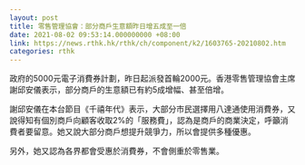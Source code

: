 ```yaml
---
layout: post
title: 零售管理協會：部分商戶生意額昨日增五成至一倍
date: 2021-08-02 09:53:14.000000000 +08:00
link: https://news.rthk.hk/rthk/ch/component/k2/1603765-20210802.htm
categories: rthk
---
```


政府的5000元電子消費券計劃，昨日起派發首輪2000元。香港零售管理協會主席謝邱安儀表示，部分商戶的生意額已有約5成增幅、甚至倍增。

謝邱安儀在本台節目《千禧年代》表示，大部分市民選擇用八達通使用消費券，又說得知有個別商戶向顧客收取2%的「服務費」，認為是商戶的商業決定，呼籲消費者要留意。她又說大部分商戶想提升競爭力，所以會提供多種優惠。

另外，她又認為各界都會受惠於消費券，不會側重於零售業。
